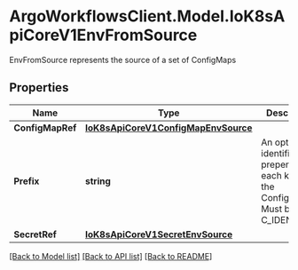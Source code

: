 # ArgoWorkflowsClient.Model.IoK8sApiCoreV1EnvFromSource
EnvFromSource represents the source of a set of ConfigMaps

## Properties

Name | Type | Description | Notes
------------ | ------------- | ------------- | -------------
**ConfigMapRef** | [**IoK8sApiCoreV1ConfigMapEnvSource**](IoK8sApiCoreV1ConfigMapEnvSource.md) |  | [optional] 
**Prefix** | **string** | An optional identifier to prepend to each key in the ConfigMap. Must be a C_IDENTIFIER. | [optional] 
**SecretRef** | [**IoK8sApiCoreV1SecretEnvSource**](IoK8sApiCoreV1SecretEnvSource.md) |  | [optional] 

[[Back to Model list]](../README.md#documentation-for-models) [[Back to API list]](../README.md#documentation-for-api-endpoints) [[Back to README]](../README.md)

